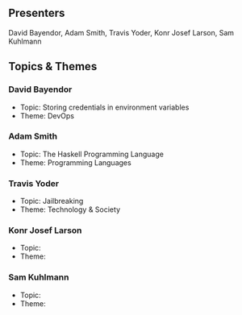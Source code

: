 ## Presenters

David Bayendor, Adam Smith, Travis Yoder, Konr Josef Larson, Sam Kuhlmann

## Topics & Themes

### David Bayendor

* Topic: Storing credentials in environment variables
* Theme: DevOps

### Adam Smith 

* Topic: The Haskell Programming Language
* Theme: Programming Languages

### Travis Yoder

* Topic: Jailbreaking
* Theme: Technology & Society

### Konr Josef Larson

* Topic: 
* Theme: 

### Sam Kuhlmann

* Topic: 
* Theme: 
